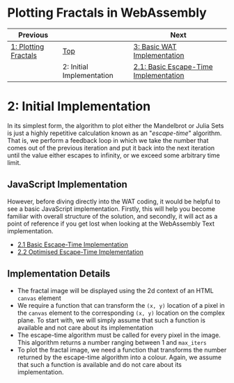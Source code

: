 # Plotting Fractals in WebAssembly

| Previous | | Next
|---|---|---
| [1: Plotting Fractals](../01%20Plotting%20Fractals/) | [Top](/chriswhealy/plotting-fractals-in-webassembly) | [3: Basic WAT Implementation](../03%20WAT%20Basic%20Implementation/)
| | 2: Initial Implementation | [2.1: Basic Escape-Time Implementation](./01/)

# 2: Initial Implementation

In its simplest form, the algorithm to plot either the Mandelbrot or Julia Sets is just a highly repetitive calculation known as an "*escape-time*" algorithm.
That is, we perform a feedback loop in which we take the number that comes out of the previous iteration and put it back into the next iteration until the value either escapes to infinity, or we exceed some arbitrary time limit.

## JavaScript Implementation

However, before diving directly into the WAT coding, it would be helpful to see a basic JavaScript implementation.
Firstly, this will help you become familiar with overall structure of the solution, and secondly, it will act as a point of reference if you get lost when looking at the WebAssembly Text implementation.

* [2.1 Basic Escape-Time Implementation](./01/)
* [2.2 Optimised Escape-Time Implementation](./02/)

## Implementation Details

* The fractal image will be displayed using the 2d context of an HTML `canvas` element
* We require a function that can transform the `(x, y)` location of a pixel in the `canvas` element to the corresponding `(x, y)` location on the complex plane.  To start with, we will simply assume that such a function is available and not care about its implementation
* The escape-time algorithm must be called for every pixel in the image.  This algorithm returns a number ranging between 1 and `max_iters`
* To plot the fractal image, we need a function that transforms the number returned by the escape-time algorithm into a colour.  Again, we assume that such a function is available and do not care about its implementation.
